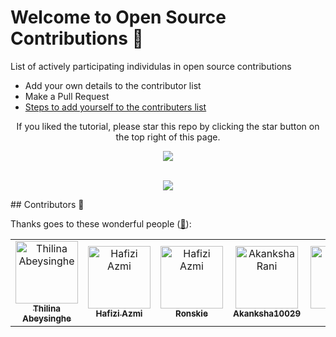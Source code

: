   # Welcome to Open Source Contributions 🍉


<p>List of actively participating individulas in open source contributions</p>

- Add your own details to the contributor list
- Make a Pull Request
- [Steps to add yourself to the contributers list](https://github.com/alisolanki/Welcome-to-Open-Source/blob/master/CONTRIBUTING.md)




<div align="center"> 
<p>If you liked the tutorial, please star this repo by clicking the star button on the top right of this page.</p>
<img src= "https://firstcontributions.github.io/assets/star.png" >

</div>
</br>
  
<p align="center">
  <img src= "https://user-images.githubusercontent.com/74038190/213760697-1dc03683-ba49-44f2-985e-95fd5ec22d3f.gif">
</p>
## Contributors 🍉

Thanks goes to these wonderful people ([:hugs:](https://allcontributors.org/docs/en/emoji-key)):

<!-- ALL-CONTRIBUTORS-LIST:START - Do not remove or modify this section -->
<!-- prettier-ignore-start -->
<!-- markdownlint-disable -->



<table>
    <tbody>
        <tr>
            <td align="center">
                <a href="https://github.com/thilinaabey">
                    <img src="https://avatars.githubusercontent.com/u/107211493?v=4" width="100px;" alt="Thilina Abeysinghe"/>
                    <br />
                    <sub><b>Thilina Abeysinghe</b></sub>
                </a> 
            </td>
            <td align="center">
                <a href="https://www.hafiziazmi.dev">
                    <img src="https://avatars.githubusercontent.com/u/6239368?v=4" width="100px;" alt="Hafizi Azmi"/>
                    <br />
                    <sub><b>Hafizi Azmi</b></sub>
                </a>
            </td>
            <td align="center">
                <a href="https://github.com/Ronskie0804">
                    <img src="https://avatars.githubusercontent.com/u/140984233?v=4" width="100px;" alt="Hafizi Azmi"/>
                    <br />
                    <sub><b>Ronskie</b></sub>
                </a>
            </td>
            <td align="center">
                <a href="https://github.com/Akanksha10029">
                  <img src="https://avatars.githubusercontent.com/u/112504655?v=4" width="100px;" alt="Akanksha Rani"/>
                  <br />
                  <sub><b>Akanksha10029</b></sub>
                </a>
            </td>
            <td align="center">
                <a href="https://github.com/MdSaifAliMolla">
                  <img src="https://avatars.githubusercontent.com/u/145194907?v=4" width="100px;" alt="Saif Ali"/>
                  <br />
                  <sub><b>Saif</b></sub>
                </a>
            </td>
            <td align="center">
                <a href="https://github.com/davysongs">
                  <img src="https://avatars.githubusercontent.com/u/96971058?v=4" width="100px;" alt="Godson David"/>
                  <br />
                  <sub><b>Davysongs</b></sub>
                </a>
            </td>
        </tr>
    </tbody>
</table>



          
